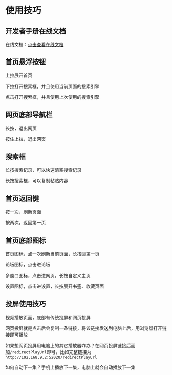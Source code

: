 # 使用技巧

## 开发者手册在线文档

在线文档：<a href="/">点击查看在线文档</a>

## 首页悬浮按钮

上拉展开首页

下拉打开搜索框，并且使用当前页面的搜索引擎

点击打开搜索框，并且使用上次使用的搜索引擎

## 网页底部导航栏

长按，退出网页

按住上拉，退出网页

## 搜索框

长按搜索记录，可以快速清空搜索记录

长按搜索框，可以复制粘贴内容

## 首页返回键

按一次，刷新页面

按两次，返回第一页

## 首页底部图标

首页图标，点一次刷新当前页面，长按回第一页

论坛图标，点击进论坛

多窗口图标，点击进网页，长按自定义主页

设置图标，点击进设置，长按展开书签、收藏页面

## 投屏使用技巧

视频播放页面，底部有传统投屏和网页投屏

网页投屏就是点击后会复制一条链接，将该链接发送到电脑上后，用浏览器打开链接即可播放

如果想网页投屏用电脑上的其它播放器咋办？在网页投屏链接后面加``/redirectPlayUrl``即可，比如完整链接为``http://192.168.9.2:52020/redirectPlayUrl``

如何自动下一集？手机上播放下一集，电脑上就会自动播放下一集

